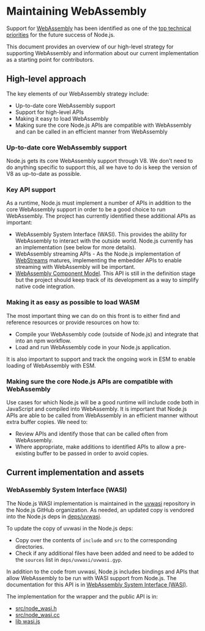 # Maintaining WebAssembly

Support for [WebAssembly](https://webassembly.org/)
has been identified as one of the
[top technical priorities](https://github.com/nodejs/node/blob/master/doc/contributing/technical-priorities.md#webassembly)
for the future success of Node.js.

This document provides an overview of our high-level strategy for
supporting WebAssembly and information about our current implementation
as a starting point for contributors.

## High-level approach

The key elements of our WebAssembly strategy include:

* Up-to-date core WebAssembly support
* Support for high-level APIs
* Making it easy to load WebAssembly
* Making sure the core Node.js APIs are compatible with WebAssembly
  and can be called in an efficient manner from WebAssembly

### Up-to-date core WebAssembly support

Node.js gets its core WebAssembly support through V8. We don't need
to do anything specific to support this, all we have to do is keep
the version of V8 as up-to-date as possible.

### Key API support

As a runtime, Node.js must implement a number of APIs in addition
to the core WebAssembly support in order to be a good choice to run
WebAssembly. The project has currently identified these additional
APIs as important:

* WebAssembly System Interface (WASI). This provides the ability for
  WebAssembly to interact with the outside world. Node.js currently
  has an implementation (see below for more details).
* WebAssembly streaming APIs - As the Node.js implementation of
  [WebStreams](https://nodejs.org/api/webstreams.html) matures,
  implementing the embedder APIs to enable streaming with WebAssembly
  will be important.
* [WebAssembly Component Model](https://github.com/WebAssembly/component-model/).
  This API is still in the definition stage but the project should
  keep track of its development as a way to simplify native code
  integration.

### Making it as easy as possible to load WASM

The most important thing we can do on this front is to either find and
reference resources or provide resources on how to:

* Compile your WebAssembly code (outside of Node.js) and integrate that
  into an npm workflow.
* Load and run WebAssembly code in your Node.js application.

It is also important to support and track the ongoing work in ESM to enable
loading of WebAssembly with ESM.

### Making sure the core Node.js APIs are compatible with WebAssembly

Use cases for which Node.js will be a good runtime will include code
both in JavaScript and compiled into WebAssembly. It is important
that Node.js APIs are able to be called from WebAssembly in
an efficient manner without extra buffer copies. We need to:

* Review APIs and identify those that can be called often from
  WebAssembly.
* Where appropriate, make additions to identified APIs to allow
  a pre-existing buffer to be passed in order to avoid copies.

## Current implementation and assets

### WebAssembly System Interface (WASI)

The Node.js WASI implementation is maintained in the
[uvwasi](https://github.com/nodejs/uvwasi) repository in the
Node.js GitHub organization. As needed, an updated copy
is vendored into the Node.js deps in
[deps/uvwasi](https://github.com/nodejs/node/tree/master/deps/uvwasi).

To update the copy of uvwasi in the Node.js deps:

* Copy over the contents of `include` and `src` to the corresponding
  directories.
* Check if any additional files have been added and need to be added
  to the `sources` list in `deps/uvwasi/uvwasi.gyp`.

In addition to the code from uvwasi, Node.js includes bindings and
APIs that allow WebAssembly to be run with WASI support from Node.js.
The documentation for this API is in
[WebAssembly System Interface (WASI)](https://nodejs.org/api/wasi.html).

The implementation for the wrapper and the public API is in:

* [src/node\_wasi.h](https://github.com/nodejs/node/blob/master/src/node_wasi.h)
* [src/node\_wasi.cc](https://github.com/nodejs/node/blob/master/src/node_wasi.cc)
* [lib wasi.js](https://github.com/nodejs/node/blob/master/lib/wasi.js)

